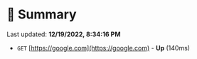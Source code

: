# 📖 Summary
Last updated: **12/19/2022, 8:34:16 PM**

- `GET` [https://google.com](https://google.com) - **Up** (140ms)

